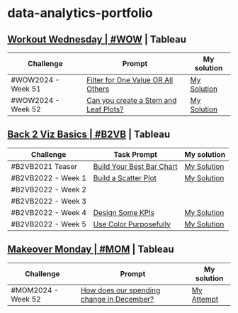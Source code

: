 # data-analytics-portfolio

## [Workout Wednesday | #WOW](https://workout-wednesday.com/) | Tableau     

Challenge | Prompt | My solution                     
--- | --- | ---                                 
#WOW2024 - Week 51 | [Filter for One Value OR All Others](https://workout-wednesday.com/2024w51tab/) | [My Solution](https://public.tableau.com/shared/93YXPDWZS?:display_count=n&:origin=viz_share_link)     
#WOW2024 - Week 52 | [Can you create a Stem and Leaf Plots?](https://workout-wednesday.com/2024w52tab/) | [My Solution](https://public.tableau.com/views/WOW2024-Week52-CreateStemAnd-Leaf-Plot/StemandLeafDashboard?:language=en-US&:sid=&:redirect=auth&:display_count=n&:origin=viz_share_link)
        
## [Back 2 Viz Basics |  #B2VB](https://www.thetableaustudentguide.com/vizbasics) | Tableau              
Challenge | Task Prompt | My solution                     
--- | --- | ---                             
#B2VB2021 Teaser | [Build Your Best Bar Chart](https://data.world/back2vizbasics/2021teaser-build-your-best-bar-chart)  | [My Solution](https://public.tableau.com/views/B2VB-2021-Teaser/B2VB2021Teaser?:language=en-US&:sid=&:redirect=auth&:display_count=n&:origin=viz_share_link)
#B2VB2022 - Week 1| [Build a Scatter Plot](https://data.world/back2vizbasics/2020week1-build-a-scatter-plot) | [My Solution](https://public.tableau.com/views/B2VB-2022-Week1/B2VB-2022-Week1?:language=en-US&:sid=&:redirect=auth&:display_count=n&:origin=viz_share_link)                               
#B2VB2022 - Week 2 |
#B2VB2022 -  Week 3 |
#B2VB2022 -  Week 4 |[Design Some KPIs](https://data.world/back2vizbasics/2022week-4-design-some-kpis) | [My Solution](https://public.tableau.com/views/B2VB-2022-Week4-Design-Some-KPIs-Basic/B2VB-2022-Week4-Design-KPIs-Trial?:language=en-US&:sid=&:redirect=auth&:display_count=n&:origin=viz_share_link)
#B2VB2022 -  Week 5 | [Use Color Purposefully](https://data.world/back2vizbasics/2022week-5-use-color-purposefully) | [My Solution](https://public.tableau.com/views/B2VB-2022-Week5-UseColorsPurposefully/B2VB-2022-Week5?:language=en-US&:sid=&:display_count=n&:origin=viz_share_link)  

## [Makeover Monday | #MOM](https://makeovermonday.co.uk/) | Tableau 
Challenge | Prompt | My solution                     
--- | --- | ---        
#MOM2024 - Week 52 | [How does our spending change in December?](https://www.bankofengland.co.uk/explainers/how-much-do-we-spend-at-christmas) | [My Attempt](https://public.tableau.com/app/profile/developer6806/viz/christmas_spending_17353298173970/Dashboard-Makeover)
